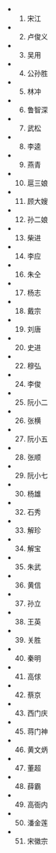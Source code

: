 - 1. 宋江

- 2. 卢俊义

- 3. 吴用

- 4. 公孙胜

- 5. 林冲

- 6. 鲁智深

- 7. 武松

- 8. 李逵

- 9. 燕青

- 10. 扈三娘

- 11. 顾大嫂

- 12. 孙二娘

- 13. 柴进

- 14. 李应

- 16. 朱仝

- 17. 杨志

- 18.  戴宗

- 19. 刘唐

- 20. 史进

- 22. 穆弘

- 24. 李俊

- 25. 阮小二

- 26. 张横

- 27. 阮小五

- 28. 张顺

- 29. 阮小七

- 30. 杨雄

- 32. 石秀

- 33. 解珍

- 34. 解宝

- 35. 朱武

- 36. 黄信

- 37. 孙立

- 38. 王英

- 39. 关胜

- 40. 秦明

- 41. 高俅

- 42. 蔡京

- 43. 西门庆

- 45. 蒋门神

- 46. 黄文炳

- 47. 董超

- 48. 薛霸

- 49. 高衙内

- 50. 潘金莲

- 51. 宋徽宗
